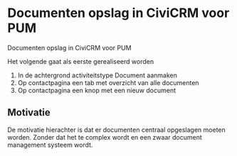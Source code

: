 Documenten opslag in CiviCRM voor PUM
=====================================

Documenten opslag in CiviCRM voor PUM

Het volgende gaat als eerste gerealiseerd worden

1. In de achtergrond activiteitstype Document aanmaken
2. Op contactpagina een tab met overzicht van alle documenten
3. Op contactpagina een knop met een nieuw document

Motivatie
---------

De motivatie hierachter is dat er documenten centraal opgeslagen moeten worden. Zonder dat het te complex wordt en een zwaar document management systeem wordt.
